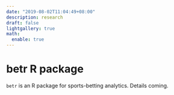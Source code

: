 ```yaml
---
date: "2019-08-02T11:04:49+08:00"
description: research
draft: false
lightgallery: true
math:
  enable: true
---
```


# betr R package

`betr` is an R package for sports-betting analytics. Details coming. 